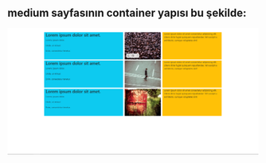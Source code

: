 medium sayfasının container yapısı bu şekilde:
-
![](img/Ekran%20g%C3%B6r%C3%BCnt%C3%BCs%C3%BC%202022-09-30%20121445.png)